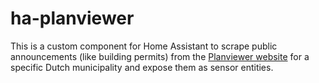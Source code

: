# ha-planviewer
This is a custom component for Home Assistant to scrape public announcements (like building permits) from the [Planviewer website](https://www.planviewer.nl/) for a specific Dutch municipality and expose them as sensor entities.

